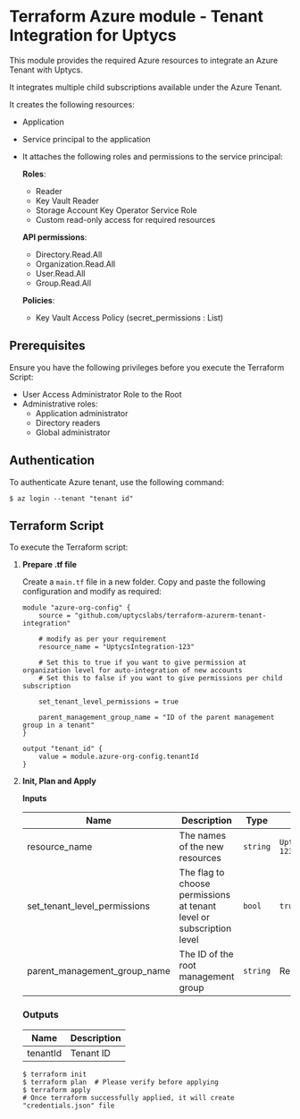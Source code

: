 # Terraform Azure module - Tenant Integration for Uptycs

This module provides the required Azure resources to integrate an Azure Tenant with Uptycs.

It integrates multiple child subscriptions available under the Azure Tenant.

It creates the following resources:
* Application
* Service principal to the application
* It attaches the following roles and permissions to the service principal:
  
  **Roles**:
  - Reader
  - Key Vault Reader
  - Storage Account Key Operator Service Role
  - Custom read-only access for required resources
  
  **API permissions**:
  - Directory.Read.All
  - Organization.Read.All
  - User.Read.All
  - Group.Read.All
  
  **Policies**:
  - Key Vault Access Policy (secret_permissions : List)

## Prerequisites

Ensure you have the following privileges before you execute the Terraform Script:

* User Access Administrator Role to the Root
* Administrative roles:
  * Application administrator
  * Directory readers
  * Global administrator

## Authentication

To authenticate Azure tenant, use the following command:

```
$ az login --tenant "tenant id"
```

## Terraform Script

To execute the Terraform script:

1. **Prepare .tf file**

   Create a `main.tf` file in a new folder. Copy and paste the following configuration and modify as required:

   ```
   module "azure-org-config" {
       source = "github.com/uptycslabs/terraform-azurerm-tenant-integration"

       # modify as per your requirement
       resource_name = "UptycsIntegration-123"

       # Set this to true if you want to give permission at organization level for auto-integration of new accounts
       # Set this to false if you want to give permissions per child subscription

       set_tenant_level_permissions = true

       parent_management_group_name = "ID of the parent management group in a tenant"
   }

   output "tenant_id" {
       value = module.azure-org-config.tenantId
   }
   ```

2. **Init, Plan and Apply**

   **Inputs**

   | Name                         | Description                                                          | Type     | Default                             |
   | ---------------------------- | -------------------------------------------------------------------- | -------- | ----------------------------------- |
   | resource_name                | The names of the new resources                                       | `string` | `UptycsIntegration-123` |
   | set_tenant_level_permissions    | The flag to choose permissions at tenant level or subscription level | `bool`   | `true`                              |
   | parent_management_group_name | The ID of the root management group                                  | `string` | Required                            |

   ### Outputs

   | Name     | Description |
   | -------- | ----------- |
   | tenantId | Tenant ID   |

   ```
   $ terraform init
   $ terraform plan  # Please verify before applying
   $ terraform apply
   # Once terraform successfully applied, it will create "credentials.json" file
   ```
